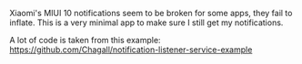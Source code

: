 Xiaomi's MIUI 10 notifications seem to be broken for some apps, they fail to inflate. This is a very minimal app to make sure I still get my notifications.

A lot of code is taken from this example: https://github.com/Chagall/notification-listener-service-example
